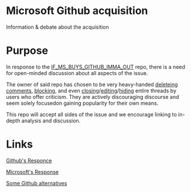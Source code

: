 # Microsoft Github acquisition
Information &amp; debate about the acquisition

# Purpose
In response to the [IF_MS_BUYS_GITHUB_IMMA_OUT](https://github.com/upend/IF_MS_BUYS_GITHUB_IMMA_OUT) repo, there is a need for open-minded discussion about all aspects of the issue.

The owner of said repo has chosen to be very heavy-handed [deleteing comments](https://github.com/upend/IF_MS_BUYS_GITHUB_IMMA_OUT/issues/13#event-1661366434), [blocking](https://github.com/upend/IF_MS_BUYS_GITHUB_IMMA_OUT/issues/13#event-1661399910), and even [closing](https://github.com/upend/IF_MS_BUYS_GITHUB_IMMA_OUT/issues/30)/[editing](https://github.com/upend/IF_MS_BUYS_GITHUB_IMMA_OUT/issues/28)/[hiding](https://github.com/upend/IF_MS_BUYS_GITHUB_IMMA_OUT/issues/16) entire threads by users who offer criticism. They are actively discouraging discourse and seem solely focusedon gaining popularity for their own means.

This repo will accept all sides of the issue and we encourage linking to in-depth analysis and discussion.

# Links
[Github's Responce](https://blog.github.com/2018-06-04-github-microsoft/)

[Microsoft's Response](https://blogs.microsoft.com/blog/2018/06/04/microsoft-github-empowering-developers/)

[Some Github alternatives](https://github.com/bderiso/Microsoft-Github-acquisition/blob/master/Github's%20responce.md)
